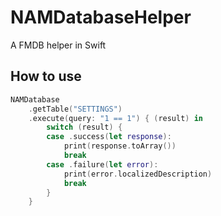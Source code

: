 # NAMDatabaseHelper
A FMDB helper  in Swift


## How to use

````swift
NAMDatabase
    .getTable("SETTINGS")
    .execute(query: "1 == 1") { (result) in
        switch (result) {
        case .success(let response):
            print(response.toArray())
            break
        case .failure(let error):
            print(error.localizedDescription)
            break
        }
    }
````
